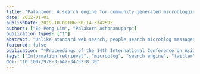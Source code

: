 ```yaml
---
title: "Palanteer: A search engine for community generated microblogging data"
date: 2012-01-01
publishDate: 2019-10-09T06:50:14.334259Z
authors: ["Ee-Peng Lim", "Palakorn Achananuparp"]
publication_types: ["1"]
abstract: "Unlike standard web search, people search microblog messages to look for temporally relevant information. Due to the recency nature of microblogs and a massive amount of data generated by users of popular services such as Twitter, it is challenging to design and implement a microblog retrieval system that satisfies the searcher and technical requirements. In this paper, we present a microblog search engine called Palanteer. Palanteer utilizes a unique framework for gathering and searching microblog data by focusing on harvesting community-relevant content. Next, Palanteer uses a timeline-based interface and a word cloud visualization to enable the searchers to explore and make sense of temporally-relevant information. The customizable framework can be used to create search engines for different community of users and microblogging sites. © 2012 Springer-Verlag."
featured: false
publication: "*Proceedings of the 14th International Conference on Asia-Pacific Digital Libraries - ICADL '12*"
tags: ["Information retrieval", "microblog", "search engine", "twitter"]
doi: "10.1007/978-3-642-34752-8_30"
---
```



